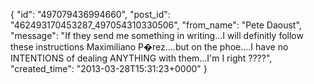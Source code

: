  {
   "id": "497079436994660",
   "post_id": "462493170453287_497054310330506",
   "from_name": "Pete Daoust",
   "message": "If they send me something in writing...I will definitly follow these instructions Maximiliano P�rez....but on the phoe....I have no INTENTIONS of dealing ANYTHING with them...I'm I right ????",
   "created_time": "2013-03-28T15:31:23+0000"
 }
